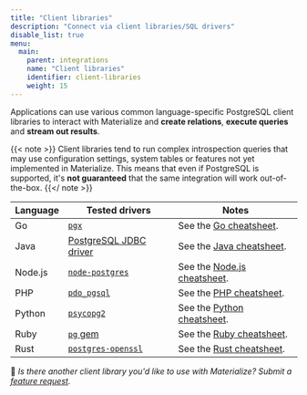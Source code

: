 ```yaml
---
title: "Client libraries"
description: "Connect via client libraries/SQL drivers"
disable_list: true
menu:
  main:
    parent: integrations
    name: "Client libraries"
    identifier: client-libraries
    weight: 15
---
```


Applications can use various common language-specific PostgreSQL client
libraries to interact with Materialize and **create relations**, **execute
queries** and **stream out results**.

{{< note >}}
Client libraries tend to run complex introspection queries that may use configuration settings, system tables or features not yet implemented in Materialize. This means that even if PostgreSQL is supported, it's **not guaranteed** that the same integration will work out-of-the-box.
{{</ note >}}

| Language | Tested drivers                                                  | Notes                                                 |
| -------- | --------------------------------------------------------------- | ----------------------------------------------------- |
| Go       | [`pgx`](https://github.com/jackc/pgx)                           | See the [Go cheatsheet](/integrations/client-libraries/golang/).       |
| Java     | [PostgreSQL JDBC driver](https://jdbc.postgresql.org/)          | See the [Java cheatsheet](/integrations/client-libraries/java-jdbc/).  |
| Node.js  | [`node-postgres`](https://node-postgres.com/)                   | See the [Node.js cheatsheet](/integrations/client-libraries/node-js/). |
| PHP      | [`pdo_pgsql`](https://www.php.net/manual/en/ref.pgsql.php)      | See the [PHP cheatsheet](/integrations/client-libraries/php/).         |
| Python   | [`psycopg2`](https://pypi.org/project/psycopg2/)                | See the [Python cheatsheet](/integrations/client-libraries/python/).   |
| Ruby     | [`pg` gem](https://rubygems.org/gems/pg/)                       | See the [Ruby cheatsheet](/integrations/client-libraries/ruby/).       |
| Rust     | [`postgres-openssl`](https://crates.io/crates/postgres-openssl) | See the [Rust cheatsheet](/integrations/client-libraries/rust/).       |

👋 _Is there another client library you'd like to use with Materialize? Submit a
[feature
request](https://github.com/MaterializeInc/materialize/discussions/new?category=feature-requests&labels=A-integration)._
